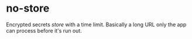 # no-store

Encrypted secrets _store_ with a time limit. Basically a long URL only the app can process before it's run out.
